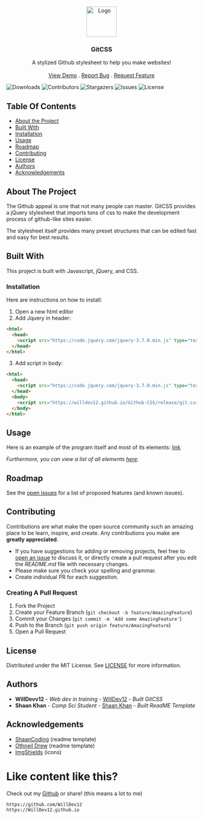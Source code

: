<br/>
<p align="center">
  <a href="https://github.com/WillDev12/Github-CSS">
    <img src="https://cdn.icon-icons.com/icons2/2351/PNG/512/logo_github_icon_143196.png" alt="Logo" width="80" height="80">
  </a>

  <h3 align="center">GitCSS</h3>

  <p align="center">
    A stylized Github stylesheet to help you make websites!
    <br/>
    <br/>
    <a href="https://github.com/WillDev12/Github-CSS/preview/pr.html">View Demo</a>
    .
    <a href="https://github.com/WillDev12/Github-CSS/issues">Report Bug</a>
    .
    <a href="https://github.com/WillDev12/Github-CSS/issues">Request Feature</a>
  </p>
</p>

![Downloads](https://img.shields.io/github/downloads/WillDev12/Github-CSS/total) ![Contributors](https://img.shields.io/github/contributors/WillDev12/Github-CSS?color=dark-green) ![Stargazers](https://img.shields.io/github/stars/WillDev12/Github-CSS?style=social) ![Issues](https://img.shields.io/github/issues/WillDev12/Github-CSS) ![License](https://img.shields.io/github/license/WillDev12/Github-CSS) 

## Table Of Contents

* [About the Project](#about-the-project)
* [Built With](#built-with)
* [Installation](#installation)
* [Usage](#usage)
* [Roadmap](#roadmap)
* [Contributing](#contributing)
* [License](#license)
* [Authors](#authors)
* [Acknowledgements](#acknowledgements)

## About The Project

The Github appeal is one that not many people can master.  GitCSS provides a jQuery stylesheet that imports tons of css to make the development process of github-like sites easier.

The stylesheet itself provides many preset structures that can be edited fast and easy for best results.

## Built With

This project is built with Javascript, jQuery, and CSS.

### Installation

Here are instructions on how to install:

1. Open a new html editor
2. Add Jquery in header:

``` html
<html>
  <head>
    <script src="https://code.jquery.com/jquery-3.7.0.min.js" type="text/javascript"></script>
  </head>
</html>
```

3. Add script in body:

``` html
<html>
  <head>
    <script src="https://code.jquery.com/jquery-3.7.0.min.js" type="text/javascript"></script>
  </head>
  <body>
    <script src="https://willdev12.github.io/Github-CSS/release/git.css-1.0.0.js"></script>
  </body>
</html>
```

## Usage

Here is an example of the program itself and most of its elements: [link](./preview/pr.html)

_Furthermore, you can view a list of all elements [here](./preview/elements.md)._

## Roadmap

See the [open issues](https://github.com/WillDev12/Github-CSS/issues) for a list of proposed features (and known issues).

## Contributing

Contributions are what make the open source community such an amazing place to be learn, inspire, and create. Any contributions you make are **greatly appreciated**.
* If you have suggestions for adding or removing projects, feel free to [open an issue](https://github.com/WillDev12/Github-CSS/issues/new) to discuss it, or directly create a pull request after you edit the *README.md* file with necessary changes.
* Please make sure you check your spelling and grammar.
* Create individual PR for each suggestion.

### Creating A Pull Request

1. Fork the Project
2. Create your Feature Branch (`git checkout -b feature/AmazingFeature`)
3. Commit your Changes (`git commit -m 'Add some AmazingFeature'`)
4. Push to the Branch (`git push origin feature/AmazingFeature`)
5. Open a Pull Request

## License

Distributed under the MIT License. See [LICENSE](https://github.com/WillDev12/Github-CSS/blob/main/LICENSE.md) for more information.

## Authors

* **WillDevv12** - _Web dev in training_ - [WillDev12](https://github.com/WillDev12) - _Built GitCSS_
* **Shaan Khan** - *Comp Sci Student* - [Shaan Khan](https://github.com/ShaanCoding/) - *Built ReadME Template*

## Acknowledgements

* [ShaanCoding](https://github.com/ShaanCoding/) (readme template)
* [Othneil Drew](https://github.com/othneildrew/Best-README-Template) (readme template)
* [ImgShields](https://shields.io/) (icons)

# Like content like this?

Check out my [Github](https://github.com/WillDev12) or share! (this means a lot to me)
```
https://github.com/WillDev12
https://WillDev12.github.io
```

